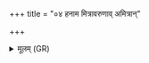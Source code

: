 +++
title = "०४ हनाम मित्रावरुणाव् अमित्रान्"

+++
<details><summary>मूलम् (GR)</summary>

हनाम मित्रावरुणाव् अमित्रान्  
भवाम भद्रे सुकृतस्य लोके ।  
पारयान् नः सविता देवो अग्निर्  
जयामेदं हविषा कश्यपस्य ॥
</details>